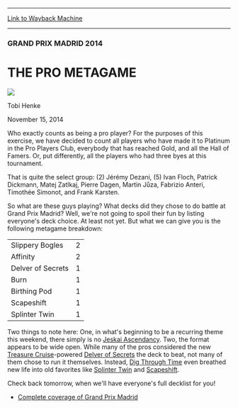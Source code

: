
---
[Link to Wayback Machine](https://web.archive.org/web/20141117183433/http://magic.wizards.com/en/events/coverage/gpmad14/pro-metagame-2014-11-15)

[_metadata_:description]:- "Who exactly counts as being a pro player? For the purposes of this exercise, we have decided to count all players who have made it to Platinum in the Pro Players Club, everybody that has reached Gold, and all the Hall of Famers. Or, put differently, all the players who had three byes at this tournament. That is quite the select group: (2) Jérémy Dezani, (5) Ivan Floch, Patrick Dickmann, Matej Zatlkaj, Pierre Dagen, Martin Jůza, Fabrizio Anteri, Timothée Simonot, and Frank Karsten."
[_metadata_:generator]:- "Drupal 7 (http://drupal.org)"
[_metadata_:node]:- "312881"
[_metadata_:publish_date]:- "2014-11-15"
[_metadata_:source]:- "div-main"
[_metadata_:title]:- "THE PRO METAGAME"
[_metadata_:wayback_capture_timestamp]:- "2014-11-17 18:34:33"
[_metadata_:wayback_raw_url]:- "https://web.archive.org/web/20141117183433id_/http://magic.wizards.com/en/events/coverage/gpmad14/pro-metagame-2014-11-15"
[_metadata_:wayback_url]:- "http://magic.wizards.com/en/events/coverage/gpmad14/pro-metagame-2014-11-15"
---





### GRAND PRIX MADRID 2014


THE PRO METAGAME
================



![](https://media.magic.wizards.com/styles/auth_small/public/images/person/henke_author.jpg)

Tobi Henke




November 15, 2014
 










Who exactly counts as being a pro player? For the purposes of this exercise, we have decided to count all players who have made it to Platinum in the Pro Players Club, everybody that has reached Gold, and all the Hall of Famers. Or, put differently, all the players who had three byes at this tournament.


That is quite the select group: (2) Jérémy Dezani, (5) Ivan Floch, Patrick Dickmann, Matej Zatlkaj, Pierre Dagen, Martin Jůza, Fabrizio Anteri, Timothée Simonot, and Frank Karsten.


So what are these guys playing? What decks did they chose to do battle at Grand Prix Madrid? Well, we're not going to spoil their fun by listing everyone's deck choice. At least not yet. But what we can give you is the following metagame breakdown:





|  |  |
| --- | --- |
| Slippery Bogles | 2 |
| Affinity | 2 |
| Delver of Secrets | 1 |
| Burn | 1 |
| Birthing Pod | 1 |
| Scapeshift | 1 |
| Splinter Twin | 1 |


Two things to note here: One, in what's beginning to be a recurring theme this weekend, there simply is no [Jeskai Ascendancy](http://gatherer.wizards.com/Pages/Card/Details.aspx?name=Jeskai+Ascendancy). Two, the format appears to be wide open. While many of the pros considered the new [Treasure Cruise](http://gatherer.wizards.com/Pages/Card/Details.aspx?name=Treasure+Cruise)-powered [Delver of Secrets](http://gatherer.wizards.com/Pages/Card/Details.aspx?name=Delver+of+Secrets) the deck to beat, not many of them chose to run it themselves. Instead, [Dig Through Time](http://gatherer.wizards.com/Pages/Card/Details.aspx?name=Dig+Through+Time) even breathed new life into old favorites like [Splinter Twin](http://gatherer.wizards.com/Pages/Card/Details.aspx?name=Splinter+Twin) and [Scapeshift](http://gatherer.wizards.com/Pages/Card/Details.aspx?name=Scapeshift).


Check back tomorrow, when we'll have everyone's full decklist for you!



* [Complete coverage of Grand Prix Madrid](/node/312166)






 
 




  







